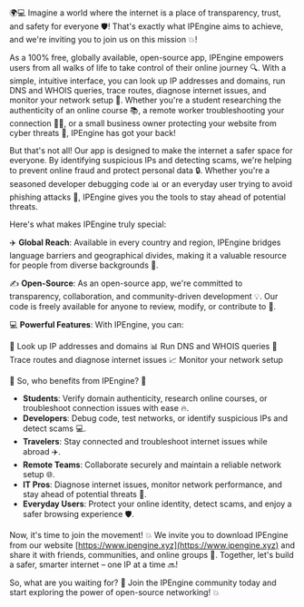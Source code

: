 🌍💻 Imagine a world where the internet is a place of transparency, trust, and safety for everyone 🛡️! That's exactly what IPEngine aims to achieve, and we're inviting you to join us on this mission 💥!

As a 100% free, globally available, open-source app, IPEngine empowers users from all walks of life to take control of their online journey 🔍. With a simple, intuitive interface, you can look up IP addresses and domains, run DNS and WHOIS queries, trace routes, diagnose internet issues, and monitor your network setup 📡. Whether you're a student researching the authenticity of an online course 📚, a remote worker troubleshooting your connection 🏃‍♂️, or a small business owner protecting your website from cyber threats 💸, IPEngine has got your back!

But that's not all! Our app is designed to make the internet a safer space for everyone. By identifying suspicious IPs and detecting scams, we're helping to prevent online fraud and protect personal data 🔒. Whether you're a seasoned developer debugging code 📊 or an everyday user trying to avoid phishing attacks 🚨, IPEngine gives you the tools to stay ahead of potential threats.

Here's what makes IPEngine truly special:

✈️ **Global Reach**: Available in every country and region, IPEngine bridges language barriers and geographical divides, making it a valuable resource for people from diverse backgrounds 👥.

✍️ **Open-Source**: As an open-source app, we're committed to transparency, collaboration, and community-driven development 💡. Our code is freely available for anyone to review, modify, or contribute to 🤝.

💻 **Powerful Features**: With IPEngine, you can:

🔎 Look up IP addresses and domains
📊 Run DNS and WHOIS queries
📍 Trace routes and diagnose internet issues
📈 Monitor your network setup

🌟 So, who benefits from IPEngine? 🤝

* **Students**: Verify domain authenticity, research online courses, or troubleshoot connection issues with ease 🔥.
* **Developers**: Debug code, test networks, or identify suspicious IPs and detect scams 💻.
* **Travelers**: Stay connected and troubleshoot internet issues while abroad ✈️.
* **Remote Teams**: Collaborate securely and maintain a reliable network setup 🌐.
* **IT Pros**: Diagnose internet issues, monitor network performance, and stay ahead of potential threats 🔧.
* **Everyday Users**: Protect your online identity, detect scams, and enjoy a safer browsing experience 🛡️.

Now, it's time to join the movement! 💥 We invite you to download IPEngine from our website [https://www.ipengine.xyz](https://www.ipengine.xyz) and share it with friends, communities, and online groups 📢. Together, let's build a safer, smarter internet – one IP at a time 🔜!

So, what are you waiting for? 🤔 Join the IPEngine community today and start exploring the power of open-source networking! 💥